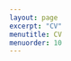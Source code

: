 ```yaml
---
layout: page
excerpt: "CV"
menutitle: CV
menuorder: 10
---
```


<!-- <iframe src="/files/academia.pdf" width="100%" height="800" frameborder="no" border="0" marginwidth="0" marginheight="0"></iframe> -->
<!-- <meta http-equiv="refresh" content="0; url=/files/academia.pdf"> -->
<script>
  window.location.href = "/files/academia.pdf";
</script>
